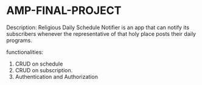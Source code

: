 # AMP-FINAL-PROJECT

Description:
Religious Daily Schedule Notifier is an app that can notify its  subscribers whenever the representative  of that holy place posts their daily programs.

functionalities:
1. CRUD on schedule
2. CRUD on subscription.
3. Authentication and Authorization



